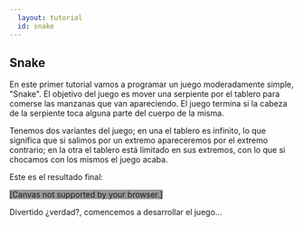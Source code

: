 ```yaml
---
  layout: tutorial
  id: snake
---
```

## Snake
En este primer tutorial vamos a programar un juego moderadamente simple, "Snake". El objetivo del juego es mover una serpiente
por el tablero para comerse las manzanas que van apareciendo. El juego termina si la cabeza de la serpiente toca alguna parte
del cuerpo de la misma.

Tenemos dos variantes del juego; en una el tablero es infinito, lo que significa que si salimos por un extremo apareceremos por
el extremo contrario; en la otra el tablero está limitado en sus extremos, con lo que si chocamos con los mismos el juego acaba.

Este es el resultado final:

<div class="game_example">
  <script type="application/javascript" src="assets/game-10.js"></script>
  <canvas id="canvas" width="700" height="350" style="background:#999">[Canvas not supported by your browser.]</canvas>
</div>

Divertido ¿verdad?, comencemos a desarrollar el juego...
